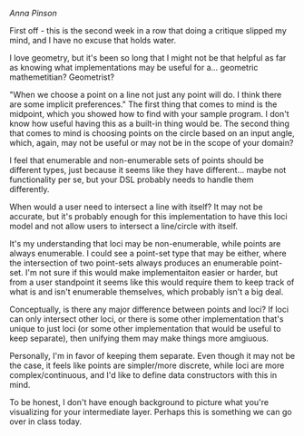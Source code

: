 _Anna Pinson_

First off - this is the second week in a row that doing a critique slipped my mind, and I have no excuse that holds water.

I love geometry, but it's been so long that I might not be that helpful as far as knowing what implementations may be useful for a... geometric mathemetitian? Geometrist?

"When we choose a point on a line not just any point will do. I think there are some implicit preferences."
The first thing that comes to mind is the midpoint, which you showed how to find with your sample program.
I don't know how useful having this as a built-in thing would be.
The second thing that comes to mind is choosing points on the circle based on an input angle, which, again, may not be useful or may not be in the scope of your domain?

I feel that enumerable and non-enumerable sets of points should be different types, just because it seems like they have different... maybe not functionality per se, but
your DSL probably needs to handle them differently.

When would a user need to intersect a line with itself? It may not be accurate, but it's probably enough for this implementation to have this loci model and 
not allow users to intersect a line/circle with itself.

It's my understanding that loci may be non-enumerable, while points are always enumerable. I could see a point-set type that may be either, 
where the intersection of two point-sets always produces an enumerable point-set. I'm not sure if this would make implementaiton easier or harder, but from a user standpoint
it seems like this would require them to keep track of what is and isn't enumerable themselves, which probably isn't a big deal.

Conceptually, is there any major difference between points and loci? If loci can only intersect other loci, or there is some other implementation that's unique to just loci
(or some other implementation that would be useful to keep separate), then unifying them may make things more amgiuous.

Personally, I'm in favor of keeping them separate. Even though it may not be the case, it feels like points are simpler/more discrete, while loci are more complex/continuous,
and I'd like to define data constructors with this in mind.

To be honest, I don't have enough background to picture what you're visualizing for your intermediate layer. Perhaps this is something we can go over in class today.
